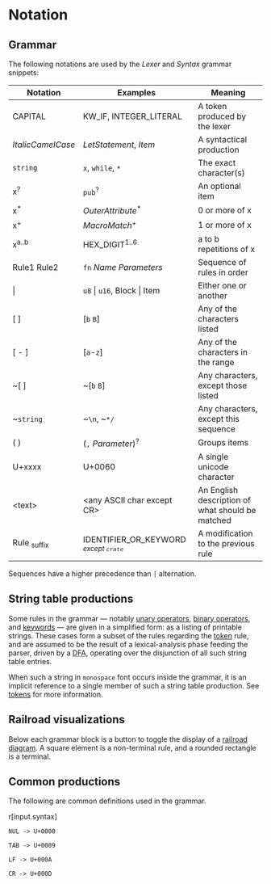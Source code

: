 # Notation

## Grammar

The following notations are used by the *Lexer* and *Syntax* grammar snippets:

| Notation          | Examples                      | Meaning                                   |
|-------------------|-------------------------------|-------------------------------------------|
| CAPITAL           | KW_IF, INTEGER_LITERAL        | A token produced by the lexer             |
| _ItalicCamelCase_ | _LetStatement_, _Item_        | A syntactical production                  |
| `string`          | `x`, `while`, `*`             | The exact character(s)                    |
| x<sup>?</sup>     | `pub`<sup>?</sup>             | An optional item                          |
| x<sup>\*</sup>    | _OuterAttribute_<sup>\*</sup> | 0 or more of x                            |
| x<sup>+</sup>     |  _MacroMatch_<sup>+</sup>     | 1 or more of x                            |
| x<sup>a..b</sup>  | HEX_DIGIT<sup>1..6</sup>      | a to b repetitions of x                   |
| Rule1 Rule2       | `fn` _Name_ _Parameters_      | Sequence of rules in order                |
| \|                | `u8` \| `u16`, Block \| Item  | Either one or another                     |
| \[ ]               | \[`b` `B`]                     | Any of the characters listed              |
| \[ - ]             | \[`a`-`z`]                     | Any of the characters in the range        |
| ~\[ ]              | ~\[`b` `B`]                    | Any characters, except those listed       |
| ~`string`         | ~`\n`, ~`*/`                  | Any characters, except this sequence      |
| ( )               | (`,` _Parameter_)<sup>?</sup> | Groups items                              |
| U+xxxx            | U+0060                        | A single unicode character                |
| \<text\>          | \<any ASCII char except CR\>  | An English description of what should be matched |
| Rule <sub>suffix</sub> | IDENTIFIER_OR_KEYWORD <sub>_except `crate`_</sub> | A modification to the previous rule |

Sequences have a higher precedence than `|` alternation.

## String table productions

Some rules in the grammar &mdash; notably [unary operators], [binary
operators], and [keywords] &mdash; are given in a simplified form: as a listing
of printable strings. These cases form a subset of the rules regarding the
[token][tokens] rule, and are assumed to be the result of a lexical-analysis
phase feeding the parser, driven by a <abbr title="Deterministic Finite
Automaton">DFA</abbr>, operating over the disjunction of all such string table
entries.

When such a string in `monospace` font occurs inside the grammar,
it is an implicit reference to a single member of such a string table
production. See [tokens] for more information.

## Railroad visualizations

Below each grammar block is a button to toggle the display of a [railroad diagram]. A square element is a non-terminal rule, and a rounded rectangle is a terminal.

[railroad diagram]: https://en.wikipedia.org/wiki/Syntax_diagram

## Common productions

The following are common definitions used in the grammar.

r[input.syntax]
```grammar,lexer
NUL -> U+0000

TAB -> U+0009

LF -> U+000A

CR -> U+000D
```

[binary operators]: expressions/operator-expr.md#arithmetic-and-logical-binary-operators
[keywords]: keywords.md
[tokens]: tokens.md
[unary operators]: expressions/operator-expr.md#borrow-operators
